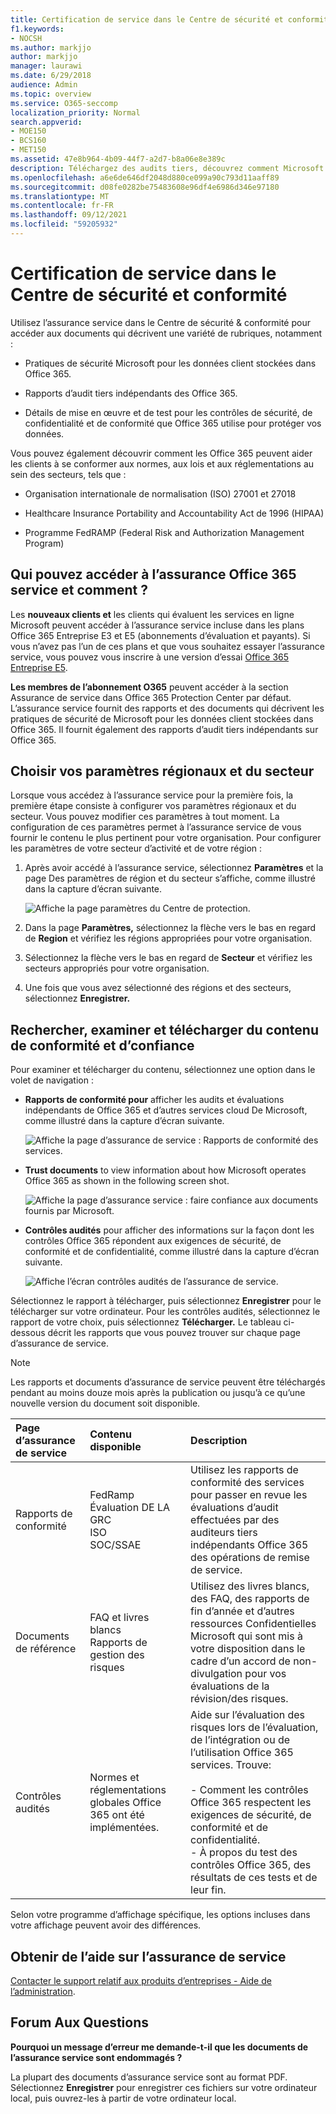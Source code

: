 ```yaml
---
title: Certification de service dans le Centre de sécurité et conformité
f1.keywords:
- NOCSH
ms.author: markjjo
author: markjjo
manager: laurawi
ms.date: 6/29/2018
audience: Admin
ms.topic: overview
ms.service: O365-seccomp
localization_priority: Normal
search.appverid:
- MOE150
- BCS160
- MET150
ms.assetid: 47e8b964-4b09-44f7-a2d7-b8a06e8e389c
description: Téléchargez des audits tiers, découvrez comment Microsoft protège les données client et découvrez comment vous pouvez vous conformer à la norme ISO, HIPAA, FINRA et FedRAMP lorsque vous utilisez Office 365.
ms.openlocfilehash: a6e6de646df2048d880ce099a90c793d11aaff89
ms.sourcegitcommit: d08fe0282be75483608e96df4e6986d346e97180
ms.translationtype: MT
ms.contentlocale: fr-FR
ms.lasthandoff: 09/12/2021
ms.locfileid: "59205932"
---
```

# <a name="service-assurance-in-the-security--compliance-center"></a>Certification de service dans le Centre de sécurité et conformité

Utilisez l’assurance service dans le Centre de sécurité & conformité pour accéder aux documents qui décrivent une variété de rubriques, notamment : 
  
- Pratiques de sécurité Microsoft pour les données client stockées dans Office 365. 
    
- Rapports d’audit tiers indépendants des Office 365. 
    
- Détails de mise en œuvre et de test pour les contrôles de sécurité, de confidentialité et de conformité que Office 365 utilise pour protéger vos données. 
    
Vous pouvez également découvrir comment les Office 365 peuvent aider les clients à se conformer aux normes, aux lois et aux réglementations au sein des secteurs, tels que :
  
-  Organisation internationale de normalisation (ISO) 27001 et 27018 
    
- Healthcare Insurance Portability and Accountability Act de 1996 (HIPAA)
    
- Programme FedRAMP (Federal Risk and Authorization Management Program)
    
## <a name="who-can-access-office-365-service-assurance-and-how"></a>Qui pouvez accéder à l’assurance Office 365 service et comment ?

 Les **nouveaux clients et** les clients qui évaluent les services en ligne Microsoft peuvent accéder à l’assurance service incluse dans les plans Office 365 Entreprise E3 et E5 (abonnements d’évaluation et payants). Si vous n’avez pas l’un de ces plans et que vous souhaitez essayer l’assurance service, vous pouvez vous inscrire à une version d’essai [Office 365 Entreprise E5](https://go.microsoft.com/fwlink/p/?LinkID=698279).
  
 **Les membres de l’abonnement O365** peuvent accéder à la section Assurance de service dans Office 365 Protection Center par défaut. L’assurance service fournit des rapports et des documents qui décrivent les pratiques de sécurité de Microsoft pour les données client stockées dans Office 365. Il fournit également des rapports d’audit tiers indépendants sur Office 365.
 
## <a name="choose-your-industry-and-regional-settings"></a>Choisir vos paramètres régionaux et du secteur
<a name="Chooseyourindustryregional"> </a>

Lorsque vous accédez à l’assurance service pour la première fois, la première étape consiste à configurer vos paramètres régionaux et du secteur. Vous pouvez modifier ces paramètres à tout moment. La configuration de ces paramètres permet à l’assurance service de vous fournir le contenu le plus pertinent pour votre organisation. Pour configurer les paramètres de votre secteur d’activité et de votre région :
  
1. Après avoir accédé à l’assurance service, sélectionnez **Paramètres** et la page Des paramètres de région et du secteur s’affiche, comme illustré dans la capture d’écran suivante. 
    
    ![Affiche la page paramètres du Centre de protection.](../media/101716e8-9c0a-4839-a2c0-f6aacf64eb9d.png)
  
2. Dans la page **Paramètres,** sélectionnez la flèche vers le bas en regard de **Region** et vérifiez les régions appropriées pour votre organisation. 
    
3. Sélectionnez la flèche vers le bas en regard de **Secteur** et vérifiez les secteurs appropriés pour votre organisation. 
    
4. Une fois que vous avez sélectionné des régions et des secteurs, sélectionnez **Enregistrer.**
    
## <a name="find-review-and-download-compliance-and-trust-content"></a>Rechercher, examiner et télécharger du contenu de conformité et d’confiance
<a name="Chooseyourindustryregional"> </a>

Pour examiner et télécharger du contenu, sélectionnez une option dans le volet de navigation :
  
- **Rapports de conformité pour** afficher les audits et évaluations indépendants de Office 365 et d’autres services cloud De Microsoft, comme illustré dans la capture d’écran suivante. 
    
    ![Affiche la page d’assurance de service : Rapports de conformité des services.](../media/149f2181-a558-4963-85e5-8d5ebc7cdac8.png)
  
- **Trust documents** to view information about how Microsoft operates Office 365 as shown in the following screen shot. 
    
    ![Affiche la page d’assurance service : faire confiance aux documents fournis par Microsoft.](../media/5dd4e89a-25a2-45e7-8d6c-a5c5b9237327.png)
  
- **Contrôles audités** pour afficher des informations sur la façon dont les contrôles Office 365 répondent aux exigences de sécurité, de conformité et de confidentialité, comme illustré dans la capture d’écran suivante. 
    
    ![Affiche l’écran contrôles audités de l’assurance de service.](../media/4baf252b-603d-45e0-af12-32616154df65.png)
  
Sélectionnez le rapport à télécharger, puis sélectionnez **Enregistrer** pour le télécharger sur votre ordinateur. Pour les contrôles audités, sélectionnez le rapport de votre choix, puis sélectionnez **Télécharger.** Le tableau ci-dessous décrit les rapports que vous pouvez trouver sur chaque page d’assurance de service. 
  
> [!NOTE]
> Les rapports et documents d’assurance de service peuvent être téléchargés pendant au moins douze mois après la publication ou jusqu’à ce qu’une nouvelle version du document soit disponible. 
  
|**Page d’assurance de service**|**Contenu disponible**|**Description**|
|:-----|:-----|:-----|
|Rapports de conformité  <br/> | FedRamp  <br/>  Évaluation DE LA GRC  <br/>  ISO  <br/>  SOC/SSAE  <br/> |Utilisez les rapports de conformité des services pour passer en revue les évaluations d’audit effectuées par des auditeurs tiers indépendants Office 365 des opérations de remise de service.  <br/> |
|Documents de référence  <br/> | FAQ et livres blancs  <br/>  Rapports de gestion des risques  <br/> |Utilisez des livres blancs, des FAQ, des rapports de fin d’année et d’autres ressources Confidentielles Microsoft qui sont mis à votre disposition dans le cadre d’un accord de non-divulgation pour vos évaluations de la révision/des risques.  <br/> |
|Contrôles audités  <br/> |Normes et réglementations globales Office 365 ont été implémentées.  <br/> | Aide sur l’évaluation des risques lors de l’évaluation, de l’intégration ou de l’utilisation Office 365 services. Trouve:  <br/> <br/>- Comment les contrôles Office 365 respectent les exigences de sécurité, de conformité et de confidentialité.  <br/>- À propos du test des contrôles Office 365, des résultats de ces tests et de leur fin.  <br/> |
   
Selon votre programme d’affichage spécifique, les options incluses dans votre affichage peuvent avoir des différences.
    
## <a name="get-help-with-service-assurance"></a>Obtenir de l’aide sur l’assurance de service
<a name="addother"> </a>

[Contacter le support relatif aux produits d’entreprises - Aide de l’administration](../business-video/get-help-support.md).
  
## <a name="frequently-asked-questions"></a>Forum Aux Questions
<a name="addother"> </a>

 **Pourquoi un message d’erreur me demande-t-il que les documents de l’assurance service sont endommagés ?**
  
La plupart des documents d’assurance service sont au format PDF. Sélectionnez **Enregistrer** pour enregistrer ces fichiers sur votre ordinateur local, puis ouvrez-les à partir de votre ordinateur local.